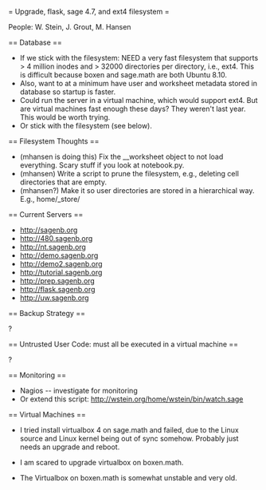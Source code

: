 = Upgrade, flask, sage 4.7, and ext4 filesystem =

People: W. Stein, J. Grout, M. Hansen

== Database ==

  * If we stick with the filesystem: NEED a very fast filesystem that supports > 4 million inodes and > 32000 directories per directory, i.e., ext4.   This is difficult because boxen and sage.math are both Ubuntu 8.10.
  * Also, want to at a minimum have user and worksheet metadata stored in database so startup is faster. 
  * Could run the server in a virtual machine, which would support ext4.  But are virtual machines fast enough these days?  They weren't last year.  This would be worth trying. 
  * Or stick with the filesystem (see below).


== Filesystem Thoughts ==

  * (mhansen is doing this) Fix the __worksheet object to not load everything.  Scary stuff if you look at notebook.py.
  * (mhansen) Write a script to prune the filesystem, e.g., deleting cell directories that are empty.
  * (mhansen?) Make it so user directories are stored in a hierarchical way.  E.g., home/_store/


== Current Servers ==

  * http://sagenb.org
  * http://480.sagenb.org
  * http://nt.sagenb.org
  * http://demo.sagenb.org
  * http://demo2.sagenb.org
  * http://tutorial.sagenb.org
  * http://prep.sagenb.org
  * http://flask.sagenb.org
  * http://uw.sagenb.org

== Backup Strategy ==

  ?

== Untrusted User Code: must all be executed in a virtual machine ==

  ? 


== Monitoring ==

  * Nagios -- investigate for monitoring
  * Or extend this script: http://wstein.org/home/wstein/bin/watch.sage

== Virtual Machines ==

  * I tried install virtualbox 4 on sage.math and failed, due to the Linux source and Linux kernel being out of sync somehow.  Probably just needs an upgrade and reboot.

  * I am scared to upgrade virtualbox on boxen.math.

  * The Virtualbox on boxen.math is somewhat unstable and very old. 
